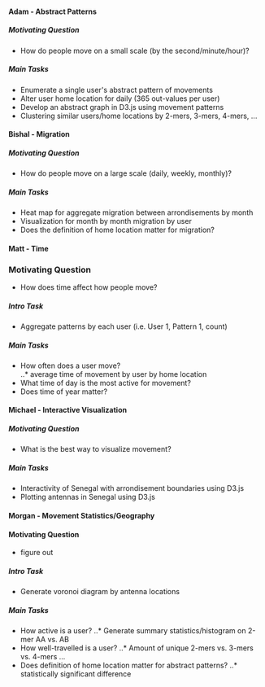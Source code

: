 #### Adam - Abstract Patterns   
##### Motivating Question     
* How do people move on a small scale (by the second/minute/hour)?    

##### Main Tasks   
* Enumerate a single user's abstract pattern of movements
* Alter user home location for daily (365 out-values per user)
* Develop an abstract graph in D3.js using movement patterns
* Clustering similar users/home locations by 2-mers, 3-mers, 4-mers, ...

#### Bishal - Migration  
##### Motivating Question  
* How do people move on a large scale (daily, weekly, monthly)?

##### Main Tasks
* Heat map for aggregate migration between arrondisements by month
* Visualization for month by month migration by user
* Does the definition of home location matter for migration?

#### Matt - Time
### Motivating Question  
* How does time affect how people move?

##### Intro Task
* Aggregate patterns by each user (i.e. User 1, Pattern 1, count)   

##### Main Tasks  
* How often does a user move?  
..* average time of movement by user by home location  
* What time of day is the most active for movement?
* Does time of year matter?

#### Michael - Interactive Visualization     
##### Motivating Question   
* What is the best way to visualize movement?   

##### Main Tasks   
* Interactivity of Senegal with arrondisement boundaries using D3.js   
* Plotting antennas in Senegal using D3.js

#### Morgan - Movement Statistics/Geography
#### Motivating Question  
* figure out   

##### Intro Task   
* Generate voronoi diagram by antenna locations  

##### Main Tasks   
* How active is a user? 
..* Generate summary statistics/histogram on 2-mer AA vs. AB
* How well-travelled is a user?
..* Amount of unique 2-mers vs. 3-mers vs. 4-mers ...
* Does definition of home location matter for abstract patterns?
..* statistically significant difference






